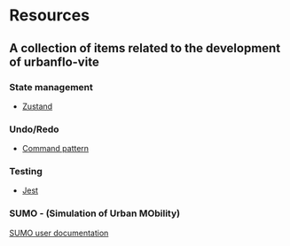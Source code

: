 # Resources

## A collection of items related to the development of urbanflo-vite

### State management

- [Zustand](https://docs.pmnd.rs/zustand/getting-started/introduction)

### Undo/Redo

- [Command pattern](https://en.wikipedia.org/wiki/Command_pattern)

### Testing

- [Jest](https://jestjs.io/docs/getting-started)

### SUMO - (Simulation of Urban MObility)

[SUMO user documentation](https://sumo.dlr.de/docs/index.html)
